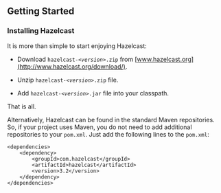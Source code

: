 ## Getting Started

### Installing Hazelcast

It is more than simple to start enjoying Hazelcast:

-   Download `hazelcast-`*`<version>`*`.zip` from [www.hazelcast.org](http://www.hazelcast.org/download/).

-   Unzip `hazelcast-`*`<version>`*`.zip` file.

-   Add `hazelcast-`*`<version>`*`.jar` file into your classpath.

That is all. 

Alternatively, Hazelcast can be found in the standard Maven repositories. So, if your project uses Maven, you do not need to add additional repositories to your `pom.xml`. Just add the following lines to the `pom.xml`:

	<dependencies> 
		<dependency>			<groupId>com.hazelcast</groupId>
			<artifactId>hazelcast</artifactId>			<version>3.2</version> 
		</dependency>	</dependencies>

